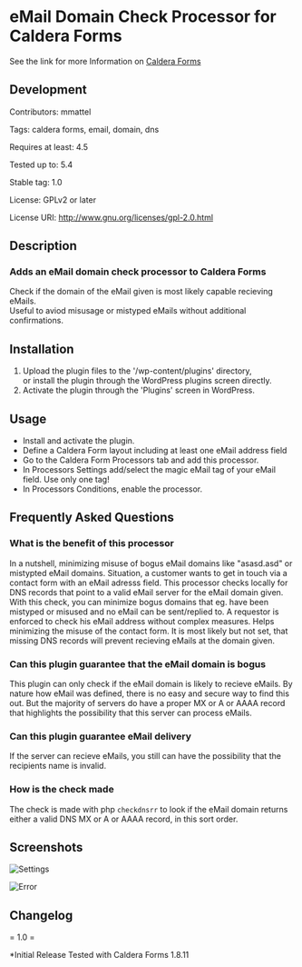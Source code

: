# eMail Domain Check Processor for Caldera Forms #

See the link for more Information on [Caldera Forms](https://calderaforms.com)

## Development ##

Contributors: mmattel

Tags: caldera forms, email, domain, dns

Requires at least: 4.5

Tested up to: 5.4

Stable tag: 1.0

License: GPLv2 or later

License URI: http://www.gnu.org/licenses/gpl-2.0.html

## Description ##

### Adds an eMail domain check processor to Caldera Forms ###

Check if the domain of the eMail given is most likely capable recieving eMails.  
Useful to aviod misusage or mistyped eMails without additional confirmations.

## Installation ##

1. Upload the plugin files to the '/wp-content/plugins' directory,  
   or install the plugin through the WordPress plugins screen directly.
2. Activate the plugin through the 'Plugins' screen in WordPress.

## Usage ##

* Install and activate the plugin.
* Define a Caldera Form layout including at least one eMail address field
* Go to the Caldera Form Processors tab and add this processor.
* In Processors Settings add/select the magic eMail tag of your eMail field. Use only one tag!
* In Processors Conditions, enable the processor.

## Frequently Asked Questions ##

### What is the benefit of this processor ###

In a nutshell, minimizing misuse of bogus eMail domains like "asasd.asd" or mistypted eMail domains.
Situation, a customer wants to get in touch via a contact form with an eMail adresss field.
This processor checks locally for DNS records that point to a valid eMail server for the eMail domain given.
With this check, you can minimize bogus domains that eg. have been mistyped or misused and no eMail can be sent/replied to.
A requestor is enforced to check his eMail address without complex measures. Helps minimizing the misuse of the contact form.
It is most likely but not set, that missing DNS records will prevent recieving eMails at the domain given.

### Can this plugin guarantee that the eMail domain is bogus ###

This plugin can only check if the eMail domain is likely to recieve eMails.
By nature how eMail was defined, there is no easy and secure way to find this out.
But the majority of servers do have a proper MX or A or AAAA record that highlights the
possibility that this server can process eMails.

### Can this plugin guarantee eMail delivery ###

If the server can recieve eMails, you still can have the possibility that the recipients name is invalid.

### How is the check made ###

The check is made with php `checkdnsrr` to look if the eMail domain returns either a valid DNS MX or A or AAAA record,
in this sort order.


## Screenshots ##

![Settings](https://github.com/mmattel/eMail-Domain-Check-Processor-for-Caldera-Forms/blob/master/cf-email-domain-check-settings.png)

![Error](https://github.com/mmattel/eMail-Domain-Check-Processor-for-Caldera-Forms/blob/master/cf-email-domain-check-error.png)

## Changelog ##

= 1.0 =

*Initial Release
Tested with Caldera Forms 1.8.11
